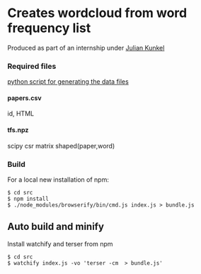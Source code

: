 # Creates wordcloud from word frequency list
Produced as part of an internship under [Julian Kunkel](https://hps.vi4io.org/about/people/start#julian_kunkel)

### Required files
[python script for generating the data files](https://github.com/bHodges97/pdf-from-site)


#### papers.csv
id, HTML

#### tfs.npz
scipy csr matrix shaped(paper,word)

### Build
For a local new installation of npm:
```
$ cd src
$ npm install
$ ./node_modules/browserify/bin/cmd.js index.js > bundle.js
```
## Auto build and minify
Install watchify and terser from npm
```
$ cd src
$ watchify index.js -vo 'terser -cm  > bundle.js'
```

